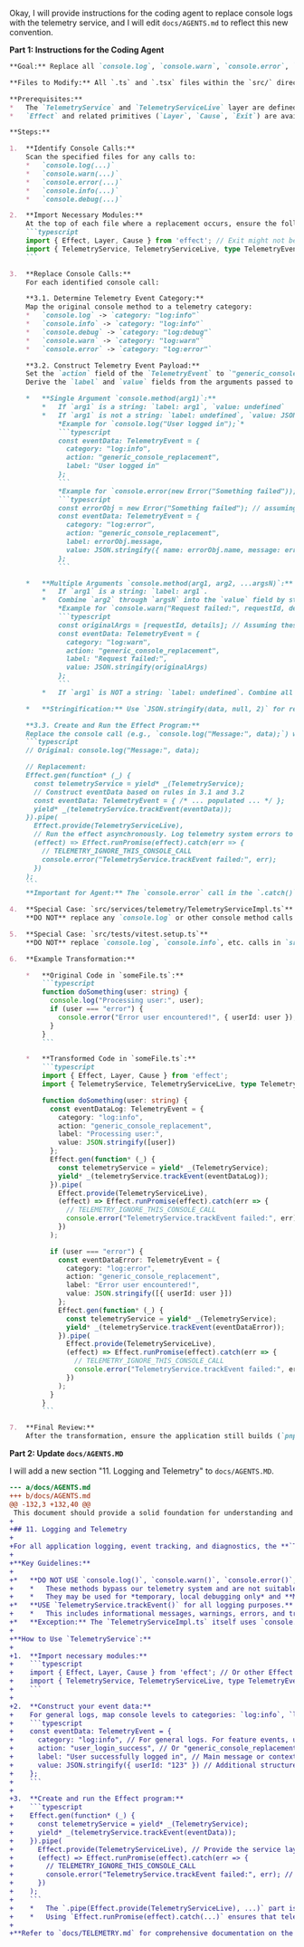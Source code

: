 Okay, I will provide instructions for the coding agent to replace console logs with the telemetry service, and I will edit `docs/AGENTS.md` to reflect this new convention.

**Part 1: Instructions for the Coding Agent**

```markdown
**Goal:** Replace all `console.log`, `console.warn`, `console.error`, `console.info`, `console.debug` calls throughout the codebase (except in `src/services/telemetry/TelemetryServiceImpl.ts`) with calls to the `TelemetryService.trackEvent()` method using Effect.js.

**Files to Modify:** All `.ts` and `.tsx` files within the `src/` directory, **excluding** `src/services/telemetry/TelemetryServiceImpl.ts`.

**Prerequisites:**
*   The `TelemetryService` and `TelemetryServiceLive` layer are defined in `src/services/telemetry/`.
*   `Effect` and related primitives (`Layer`, `Cause`, `Exit`) are available from the `effect` package.

**Steps:**

1.  **Identify Console Calls:**
    Scan the specified files for any calls to:
    *   `console.log(...)`
    *   `console.warn(...)`
    *   `console.error(...)`
    *   `console.info(...)`
    *   `console.debug(...)`

2.  **Import Necessary Modules:**
    At the top of each file where a replacement occurs, ensure the following imports are present. Add them if they are missing:
    ```typescript
    import { Effect, Layer, Cause } from 'effect'; // Exit might not be needed if using .catch()
    import { TelemetryService, TelemetryServiceLive, type TelemetryEvent } from '@/services/telemetry';
    ```

3.  **Replace Console Calls:**
    For each identified console call:

    **3.1. Determine Telemetry Event Category:**
    Map the original console method to a telemetry category:
    *   `console.log` -> `category: "log:info"`
    *   `console.info` -> `category: "log:info"`
    *   `console.debug` -> `category: "log:debug"`
    *   `console.warn` -> `category: "log:warn"`
    *   `console.error` -> `category: "log:error"`

    **3.2. Construct Telemetry Event Payload:**
    Set the `action` field of the `TelemetryEvent` to `"generic_console_replacement"`.
    Derive the `label` and `value` fields from the arguments passed to the console function:

    *   **Single Argument `console.method(arg1)`:**
        *   If `arg1` is a string: `label: arg1`, `value: undefined`
        *   If `arg1` is not a string: `label: undefined`, `value: JSON.stringify(arg1)` (Handle potential primitive types directly if preferred, e.g., `value: arg1` if number/boolean). If `arg1` is an `Error` object, use `label: arg1.message`, `value: JSON.stringify({ name: arg1.name, message: arg1.message, stack: arg1.stack })`.
            *Example for `console.log("User logged in");`*
            ```typescript
            const eventData: TelemetryEvent = {
              category: "log:info",
              action: "generic_console_replacement",
              label: "User logged in"
            };
            ```
            *Example for `console.error(new Error("Something failed"));`*
            ```typescript
            const errorObj = new Error("Something failed"); // assuming errorObj is the argument
            const eventData: TelemetryEvent = {
              category: "log:error",
              action: "generic_console_replacement",
              label: errorObj.message,
              value: JSON.stringify({ name: errorObj.name, message: errorObj.message, stack: errorObj.stack })
            };
            ```

    *   **Multiple Arguments `console.method(arg1, arg2, ...argsN)`:**
        *   If `arg1` is a string: `label: arg1`.
        *   Combine `arg2` through `argsN` into the `value` field by stringifying an array of these arguments: `value: JSON.stringify([arg2, ..., argsN])`.
            *Example for `console.warn("Request failed:", requestId, details);`*
            ```typescript
            const originalArgs = [requestId, details]; // Assuming these were arg2, arg3
            const eventData: TelemetryEvent = {
              category: "log:warn",
              action: "generic_console_replacement",
              label: "Request failed:",
              value: JSON.stringify(originalArgs)
            };
            ```
        *   If `arg1` is NOT a string: `label: undefined`. Combine all arguments (`arg1` through `argsN`) into the `value` field: `value: JSON.stringify([arg1, ..., argsN])`.

    *   **Stringification:** Use `JSON.stringify(data, null, 2)` for readability if the value is complex. Be mindful of circular references; if `JSON.stringify` throws an error, the telemetry call will fail, which is acceptable and will be caught by the error handler below.

    **3.3. Create and Run the Effect Program:**
    Replace the console call (e.g., `console.log("Message:", data);`) with the following structure:
    ```typescript
    // Original: console.log("Message:", data);

    // Replacement:
    Effect.gen(function* (_) {
      const telemetryService = yield* _(TelemetryService);
      // Construct eventData based on rules in 3.1 and 3.2
      const eventData: TelemetryEvent = { /* ... populated ... */ };
      yield* _(telemetryService.trackEvent(eventData));
    }).pipe(
      Effect.provide(TelemetryServiceLive),
      // Run the effect asynchronously. Log telemetry system errors to console.
      (effect) => Effect.runPromise(effect).catch(err => {
        // TELEMETRY_IGNORE_THIS_CONSOLE_CALL
        console.error("TelemetryService.trackEvent failed:", err);
      })
    );
    ```
    **Important for Agent:** The `console.error` call in the `.catch()` block is for reporting failures *of the telemetry system itself*. It **MUST NOT** be replaced by another telemetry call. Add the comment `// TELEMETRY_IGNORE_THIS_CONSOLE_CALL` directly above this specific `console.error` line to mark it for exclusion during any future automated replacements.

4.  **Special Case: `src/services/telemetry/TelemetryServiceImpl.ts`**
    **DO NOT** replace any `console.log` or other console method calls within the file `src/services/telemetry/TelemetryServiceImpl.ts`. These are part of the service's current mock implementation.

5.  **Special Case: `src/tests/vitest.setup.ts`**
    **DO NOT** replace `console.log`, `console.info`, etc. calls in `src/tests/vitest.setup.ts`. These are used for test environment setup and teardown.

6.  **Example Transformation:**

    *   **Original Code in `someFile.ts`:**
        ```typescript
        function doSomething(user: string) {
          console.log("Processing user:", user);
          if (user === "error") {
            console.error("Error user encountered!", { userId: user });
          }
        }
        ```

    *   **Transformed Code in `someFile.ts`:**
        ```typescript
        import { Effect, Layer, Cause } from 'effect';
        import { TelemetryService, TelemetryServiceLive, type TelemetryEvent } from '@/services/telemetry';

        function doSomething(user: string) {
          const eventDataLog: TelemetryEvent = {
            category: "log:info",
            action: "generic_console_replacement",
            label: "Processing user:",
            value: JSON.stringify([user])
          };
          Effect.gen(function* (_) {
            const telemetryService = yield* _(TelemetryService);
            yield* _(telemetryService.trackEvent(eventDataLog));
          }).pipe(
            Effect.provide(TelemetryServiceLive),
            (effect) => Effect.runPromise(effect).catch(err => {
              // TELEMETRY_IGNORE_THIS_CONSOLE_CALL
              console.error("TelemetryService.trackEvent failed:", err);
            })
          );

          if (user === "error") {
            const eventDataError: TelemetryEvent = {
              category: "log:error",
              action: "generic_console_replacement",
              label: "Error user encountered!",
              value: JSON.stringify([{ userId: user }])
            };
            Effect.gen(function* (_) {
              const telemetryService = yield* _(TelemetryService);
              yield* _(telemetryService.trackEvent(eventDataError));
            }).pipe(
              Effect.provide(TelemetryServiceLive),
              (effect) => Effect.runPromise(effect).catch(err => {
                // TELEMETRY_IGNORE_THIS_CONSOLE_CALL
                console.error("TelemetryService.trackEvent failed:", err);
              })
            );
          }
        }
        ```

7.  **Final Review:**
    After the transformation, ensure the application still builds (`pnpm t`) and runs correctly (`pnpm start`). Manually verify a few diverse replacements.

```

**Part 2: Update `docs/AGENTS.MD`**

I will add a new section "11. Logging and Telemetry" to `docs/AGENTS.MD`.

```diff
--- a/docs/AGENTS.md
+++ b/docs/AGENTS.md
@@ -132,3 +132,40 @@
 This document should provide a solid foundation for understanding and working with the OpenAgents Commander codebase. For more specific details, refer to the individual configuration files mentioned and the original `README-template.md`.
+
+## 11. Logging and Telemetry
+
+For all application logging, event tracking, and diagnostics, the **`TelemetryService` MUST be used**. This ensures that we have a centralized and controllable way to manage what data is collected.
+
+**Key Guidelines:**
+
+*   **DO NOT USE `console.log()`, `console.warn()`, `console.error()`, `console.info()`, or `console.debug()` for application-level logging or diagnostics.**
+    *   These methods bypass our telemetry system and are not suitable for production code.
+    *   They may be used for *temporary, local debugging only* and **MUST be removed** before committing code.
+*   **USE `TelemetryService.trackEvent()` for all logging purposes.**
+    *   This includes informational messages, warnings, errors, and tracking of feature usage or significant application events.
+*   **Exception:** The `TelemetryServiceImpl.ts` itself uses `console.log()` for its current mock implementation. This is the ONLY place where direct `console.log()` usage related to telemetry is acceptable. Also, if `TelemetryService.trackEvent()` itself fails, the fallback error handler might use `console.error()` (marked with `// TELEMETRY_IGNORE_THIS_CONSOLE_CALL`) to report the telemetry system failure. The file `src/tests/vitest.setup.ts` also uses console methods for test setup and should not be modified.
+
+**How to Use `TelemetryService`:**
+
+1.  **Import necessary modules:**
+    ```typescript
+    import { Effect, Layer, Cause } from 'effect'; // Or other Effect primitives as needed
+    import { TelemetryService, TelemetryServiceLive, type TelemetryEvent } from '@/services/telemetry';
+    ```
+
+2.  **Construct your event data:**
+    For general logs, map console levels to categories: `log:info`, `log:warn`, `log:error`, `log:debug`.
+    ```typescript
+    const eventData: TelemetryEvent = {
+      category: "log:info", // For general logs. For feature events, use categories like "ui", "feature_usage", etc.
+      action: "user_login_success", // Or "generic_console_replacement" if replacing an old console.log
+      label: "User successfully logged in", // Main message or context
+      value: JSON.stringify({ userId: "123" }) // Additional structured data, stringified
+    };
+    ```
+
+3.  **Create and run the Effect program:**
+    ```typescript
+    Effect.gen(function* (_) {
+      const telemetryService = yield* _(TelemetryService);
+      yield* _(telemetryService.trackEvent(eventData));
+    }).pipe(
+      Effect.provide(TelemetryServiceLive), // Provide the service layer
+      (effect) => Effect.runPromise(effect).catch(err => {
+        // TELEMETRY_IGNORE_THIS_CONSOLE_CALL
+        console.error("TelemetryService.trackEvent failed:", err); // Fallback for telemetry system errors
+      })
+    );
+    ```
+    *   The `.pipe(Effect.provide(TelemetryServiceLive), ...)` part is crucial if the code is not already running within an Effect context that has `TelemetryServiceLive` provided.
+    *   Using `Effect.runPromise(effect).catch(...)` ensures that telemetry operations are non-blocking.
+
+**Refer to `docs/TELEMETRY.md` for comprehensive documentation on the Telemetry Service, including standard event categories, schema details, and advanced usage.**

```
